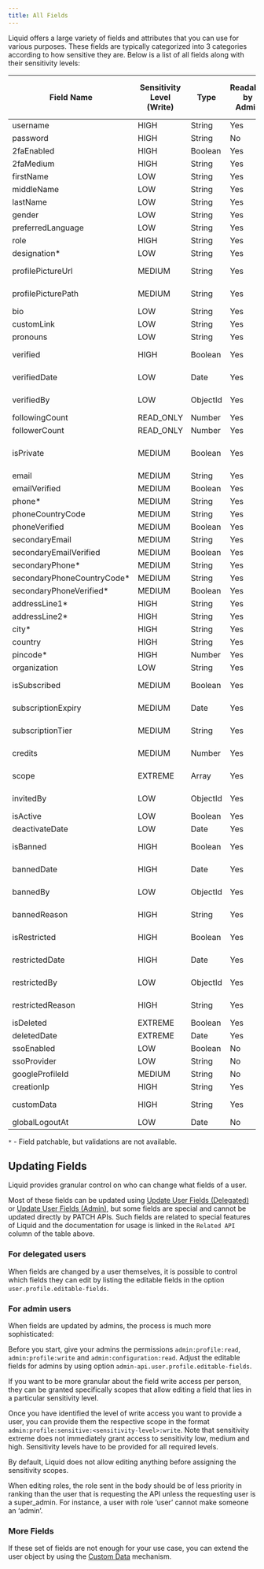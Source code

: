```yaml
---
title: All Fields
---
```


Liquid offers a large variety of fields and attributes that you can use for various purposes. These fields are typically categorized into 3 categories according to how sensitive they are. Below is a list of all fields along with their sensitivity levels:

Field Name | Sensitivity Level (Write) | Type | Readable by Admin | Readable by Client | Readable by Delegated User | Patchable / Related API
--- | --- | --- | --- | --- | --- | ---
username | HIGH | String | Yes | Yes | Yes | Yes
password | HIGH | String | No | No | No | Yes
2faEnabled | HIGH | Boolean | Yes | Yes | No | [2FA](/features/Two-Factor-Authentication)
2faMedium | HIGH | String | Yes | Yes | No | [2FA](/features/Two-Factor-Authentication)
firstName | LOW | String | Yes | Yes | Yes | Yes
middleName | LOW | String | Yes | Yes | Yes | Yes
lastName | LOW | String | Yes | Yes | Yes | Yes
gender | LOW | String | Yes | Yes | Yes | Yes
preferredLanguage | LOW | String | Yes | Yes | Yes | Yes
role | HIGH | String | Yes | Yes | Yes | Yes
designation* | LOW | String | Yes | Yes | Yes | Yes
profilePictureUrl | MEDIUM | String | Yes | Yes | Yes | [Profile Pictures](/features/Profile-Pictures)
profilePicturePath | MEDIUM | String | Yes | Yes | Yes | [Profile Pictures](/features/Profile-Pictures)
bio | LOW | String | Yes | Yes | Yes | Yes
customLink | LOW | String | Yes | Yes | Yes | Yes
pronouns | LOW | String | Yes | Yes | Yes | Yes
verified | HIGH | Boolean | Yes | Yes | Yes | [Special Field](/fields-and-attributes/Special-Fields)
verifiedDate | LOW | Date | Yes | Yes | Yes | [Special Field](/fields-and-attributes/Special-Fields)
verifiedBy | LOW | ObjectId | Yes | Yes | No | [Special Field](/fields-and-attributes/Special-Fields)
followingCount | READ_ONLY | Number | Yes | Yes | Yes | [Follow API](/api-documentation/API-Documentation-Delegated#follow)
followerCount | READ_ONLY | Number | Yes | Yes | Yes | [Follow API](/api-documentation/API-Documentation-Delegated#follow)
isPrivate | MEDIUM | Boolean | Yes | Yes | Yes | [Private Account API](/api-documentation/API-Documentation-Delegated#switch-to-private-account)
email | MEDIUM | String | Yes | Yes | Yes | Yes
emailVerified | MEDIUM | Boolean | Yes | Yes | Yes | No
phone* | MEDIUM | String | Yes | Yes | Yes | Yes
phoneCountryCode | MEDIUM | String | Yes | Yes | Yes | Yes
phoneVerified | MEDIUM | Boolean | Yes | Yes | Yes | No
secondaryEmail | MEDIUM | String | Yes | Yes | Yes | Yes
secondaryEmailVerified | MEDIUM | Boolean | Yes | Yes | Yes | No
secondaryPhone* | MEDIUM | String | Yes | Yes | Yes | Yes
secondaryPhoneCountryCode* | MEDIUM | String | Yes | Yes | Yes | Yes
secondaryPhoneVerified* | MEDIUM | Boolean | Yes | Yes | Yes | No
addressLine1* | HIGH | String | Yes | Yes | No | Yes
addressLine2* | HIGH | String | Yes | Yes | No | Yes
city* | HIGH | String | Yes | Yes | No | Yes
country | HIGH | String | Yes | Yes | Yes | Yes
pincode* | HIGH | Number | Yes | Yes | No | Yes
organization | LOW | String | Yes | Yes | Yes | Yes
isSubscribed | MEDIUM | Boolean | Yes | Yes | Yes | [Special Field](/fields-and-attributes/Special-Fields)
subscriptionExpiry | MEDIUM | Date | Yes | Yes | Yes | [Special Field](/fields-and-attributes/Special-Fields)
subscriptionTier | MEDIUM | String | Yes | Yes | Yes | [Special Field](/fields-and-attributes/Special-Fields)
credits | MEDIUM | Number | Yes | Yes | Yes | [Special Field](/fields-and-attributes/Special-Fields)
scope | EXTREME | Array | Yes | Yes | No | [Access Provisioning](/api-documentation/API-Documentation-Admin#access-provisioning)
invitedBy | LOW | ObjectId | Yes | Yes | Yes | [Invite Only Mode](/features/Invite-Only-Mode)
isActive | LOW | Boolean | Yes | Yes | Yes | NA
deactivateDate | LOW | Date | Yes | Yes | No | NA
isBanned | HIGH | Boolean | Yes | Yes | Yes | [Special Field](/fields-and-attributes/Special-Fields)
bannedDate | HIGH | Date | Yes | Yes | Yes | [Special Field](/fields-and-attributes/Special-Fields)
bannedBy | LOW | ObjectId | Yes | Yes | No | [Special Field](/fields-and-attributes/Special-Fields)
bannedReason | HIGH | String | Yes | Yes | Yes | [Special Field](/fields-and-attributes/Special-Fields)
isRestricted | HIGH | Boolean | Yes | Yes | Yes | [Special Field](/fields-and-attributes/Special-Fields)
restrictedDate | HIGH | Date | Yes | Yes | Yes | [Special Field](/fields-and-attributes/Special-Fields)
restrictedBy | LOW | ObjectId | Yes | Yes | No | [Special Field](/fields-and-attributes/Special-Fields)
restrictedReason | HIGH | String | Yes | Yes | Yes | [Special Field](/fields-and-attributes/Special-Fields)
isDeleted | EXTREME | Boolean | Yes | Yes | Yes | NA
deletedDate | EXTREME | Date | Yes | Yes | Yes | NA
ssoEnabled | LOW | Boolean | No | No | No | [Google SSO](/features/Google-SSO)
ssoProvider | LOW | String | No | No | No | [Google SSO](/features/Google-SSO)
googleProfileId | MEDIUM | String | No | No | No | [Google SSO](/features/Google-SSO)
creationIp | HIGH | String | Yes | Yes | No | No
customData | HIGH | String | Yes | Yes | Yes | [Custom Data](/fields-and-attributes/Custom-Data)
globalLogoutAt | LOW | Date | No | No | No | No

`*` - Field patchable, but validations are not available.

## Updating Fields

Liquid provides granular control on who can change what fields of a user.

Most of these fields can be updated using [Update User Fields (Delegated)](/api-documentation/API-Documentation-Delegated#update-user-info) or [Update User Fields (Admin)](/api-documentation/API-Documentation-Admin#update-user-info), but some fields are special and cannot be updated directly by PATCH APIs. Such fields are related to special features of Liquid and the documentation for usage is linked in the `Related API` column of the table above.

### For delegated users

When fields are changed by a user themselves, it is possible to control which fields they can edit by listing the editable fields in the option `user.profile.editable-fields`.

### For admin users

When fields are updated by admins, the process is much more sophisticated:

Before you start, give your admins the permissions `admin:profile:read`, `admin:profile:write` and `admin:configuration:read`. Adjust the editable fields for admins by using option `admin-api.user.profile.editable-fields`.

If you want to be more granular about the field write access per person, they can be granted specifically scopes that allow editing a field that lies in a particular sensitivity level.

Once you have identified the level of write access you want to provide a user, you can provide them the respective scope in the format `admin:profile:sensitive:<sensitivity-level>:write`. Note that sensitivity extreme does not immediately grant access to sensitivity low, medium and high. Sensitivity levels have to be provided for all required levels.

By default, Liquid does not allow editing anything before assigning the sensitivity scopes.

When editing roles, the role sent in the body should be of less priority in ranking than the user that is requesting the API unless the requesting user is a super_admin. For instance, a user with role ‘user’ cannot make someone an ‘admin’.

### More Fields

If these set of fields are not enough for your use case, you can extend the user object by using the [Custom Data](/fields-and-attributes/Custom-Data) mechanism.
